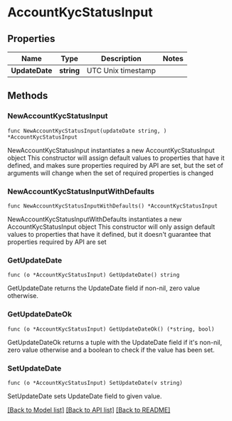 # AccountKycStatusInput

## Properties

Name | Type | Description | Notes
------------ | ------------- | ------------- | -------------
**UpdateDate** | **string** | UTC Unix timestamp | 

## Methods

### NewAccountKycStatusInput

`func NewAccountKycStatusInput(updateDate string, ) *AccountKycStatusInput`

NewAccountKycStatusInput instantiates a new AccountKycStatusInput object
This constructor will assign default values to properties that have it defined,
and makes sure properties required by API are set, but the set of arguments
will change when the set of required properties is changed

### NewAccountKycStatusInputWithDefaults

`func NewAccountKycStatusInputWithDefaults() *AccountKycStatusInput`

NewAccountKycStatusInputWithDefaults instantiates a new AccountKycStatusInput object
This constructor will only assign default values to properties that have it defined,
but it doesn't guarantee that properties required by API are set

### GetUpdateDate

`func (o *AccountKycStatusInput) GetUpdateDate() string`

GetUpdateDate returns the UpdateDate field if non-nil, zero value otherwise.

### GetUpdateDateOk

`func (o *AccountKycStatusInput) GetUpdateDateOk() (*string, bool)`

GetUpdateDateOk returns a tuple with the UpdateDate field if it's non-nil, zero value otherwise
and a boolean to check if the value has been set.

### SetUpdateDate

`func (o *AccountKycStatusInput) SetUpdateDate(v string)`

SetUpdateDate sets UpdateDate field to given value.



[[Back to Model list]](../README.md#documentation-for-models) [[Back to API list]](../README.md#documentation-for-api-endpoints) [[Back to README]](../README.md)


